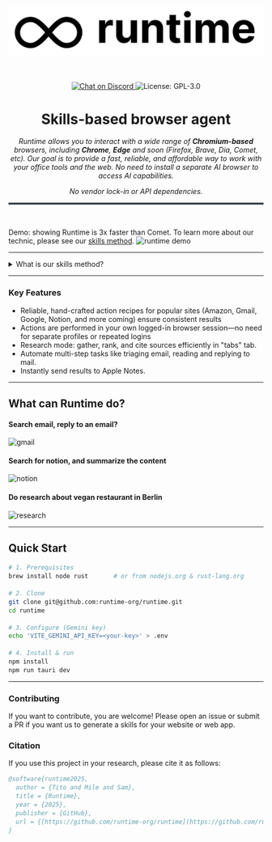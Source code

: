 <a id="top"></a>

<img src="./public/logo/logo_runtime.png" alt="Runtime" width="full" style="border-radius: 5px;"/>

<div style="height: 32px;"></div>

<p align="center">
  <a href="https://discord.gg/AN4WZYXqR4">
    <img src="https://img.shields.io/discord/1298389425905991791?logo=discord&label=Discord&labelColor=2C2F33&color=5865F2" alt="Chat on Discord" />
  </a>
  <img alt="License: GPL-3.0" src="https://img.shields.io/badge/License-GPLv3-blue.svg" />
</p>

<div align="center">
  <h1>Skills-based browser agent</h1>
  <p>
    <em>
      Runtime allows you to interact with a wide range of <strong>Chromium-based</strong> browsers, including <strong>Chrome</strong>, <strong>Edge</strong> and soon (Firefox, Brave, Dia, Comet, etc). Our goal is to provide a fast, reliable, and affordable way to work with your office tools and the web. No need to install a separate AI browser to access AI capabilities.
    </em>
  </p>
  <p><em>No vendor lock-in or API dependencies.</em></p>
</div>


<div style="height:4px; background: #3C444D;"></div>
<div style="height: 32px;"></div>

Demo: showing Runtime is 3x faster than Comet. To learn more about our technic, please see our [skills method](/SKILLS.md).
![runtime demo](https://github.com/runtime-org/resources/blob/main/demos/runtime.gif?raw=true)


---
<details> 
<summary> What is our skills method? </summary>

Previous AI browser agents (such as Comet, Dia, Genspark, browser-use, or browserbase) rely heavily on the DOM at execution time and manipulate it using heuristic methods. This approach makes processing requests slow.

We took a different approach: instead of manipulating the DOM at runtime/render-time, we use the tag attributes present in the DOM after the initial rendering by Blink. These attributes serve as gateways to locate elements such as `button`, `a`, `div`, `span`, and others.

We call these "skills." Every website has a set of predefined actions that a human can perform. For example, on amazon.com, the basic functions a user might perform include:  
 - searching for products, 
 - reading product information (such as title, price, discount, delivery time, rating, comments, etc.), 
 - adding items to the cart, 
 - viewing the cart, 
 - tracking deliveries, 
 - and more.

By leveraging predefined skills instead of interacting with the live DOM, we achieve significant speed improvements. This approach also removes the need for the LLM to reason about which button to click or which element to hover over. 

Important: While we recognize that this method is not infinitely scalable, we have developed a solution to address scalability challenges and will be sharing more details soon. Follow us for updates!

A single skills of amazon.* are:

```json
{
    "name": "search_products",
    "description": "Search for a product on Amazon. this skill will take the user query as input, and perform the search on amazon.com and it will return the list of results of products.",
    "input":  { "text": "string" },
    "output": "results",
    "steps": [
    { "action": "navigate_to_url", "url": "https://www.amazon.com" },
    { "action": "wait_for_selector", "selector": "#twotabsearchtextbox" },
    { "action": "click",              "selector": "#twotabsearchtextbox" },
    { "action": "type",               "selector": "#twotabsearchtextbox", "input_key": "text" },
    { "action": "press_enter" },
    { "action": "wait_for_selector",  "selector": "div[data-component-type='s-search-result'][data-asin]:not([data-asin=''])" },
    { "action": "scroll_down",        "times": 3 },
    {
        "action":     "extract_list",
        "selector":   "div[data-component-type='s-search-result'][data-asin]:not([data-asin=''])",
        "schema": {
        "asin": "@data-asin",
        "title": "[data-cy='title-recipe'] a h2::text",
        "price": "[data-cy='price-recipe'] .a-row [aria-describedby='price-link'] .a-price .a-offscreen::text",
        "link": "[data-cy='title-recipe'] a::href"
        },
        "output_key": "results"
    }
    ]
}
```
</details>


----

### Key Features

- Reliable, hand-crafted action recipes for popular sites (Amazon, Gmail, Google, Notion, and more coming) ensure consistent results
- Actions are performed in your own logged-in browser session—no need for separate profiles or repeated logins
- Research mode: gather, rank, and cite sources efficiently in "tabs" tab.
- Automate multi-step tasks like triaging email, reading and replying to mail.
- Instantly send results to Apple Notes.


---

## What can Runtime do?

#### Search email, reply to an email?
![gmail](https://github.com/runtime-org/resources/blob/main/demos/gmail.gif?raw=true)

#### Search for notion, and summarize the content
![notion](https://github.com/runtime-org/resources/blob/main/demos/notion.gif?raw=true)

#### Do research about vegan restaurant in Berlin
![research](https://github.com/runtime-org/resources/blob/main/demos/research.gif?raw=true)

---

## Quick Start

```bash
# 1. Prerequisites
brew install node rust       # or from nodejs.org & rust-lang.org

# 2. Clone
git clone git@github.com:runtime-org/runtime.git
cd runtime

# 3. Configure (Gemini key)
echo 'VITE_GEMINI_API_KEY=<your-key>' > .env

# 4. Install & run
npm install
npm run tauri dev
```

---
### Contributing

If you want to contribute, you are welcome! Please open an issue or submit a PR if you want us to generate a skills for your website or web app.

### Citation

If you use this project in your research, please cite it as follows:

```bibtex
@software{runtime2025,
  author = {Tito and Mile and Sam},
  title = {Runtime},
  year = {2025},
  publisher = {GitHub},
  url = {[https://github.com/runtime-org/runtime](https://github.com/runtime-org/runtime)}
}
```